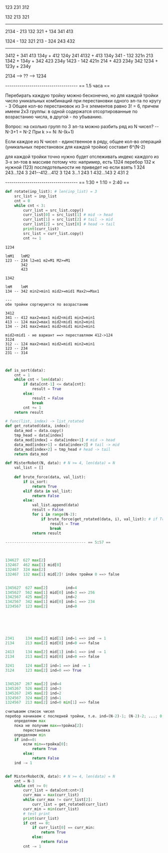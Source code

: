 
123 231 312

132 213 321

----------------------------

2134
    - 213 132 321
    + 134 341 413

1324
    - 132 321 213
    - 324 243 432


---------------
3412 
    + 341 413 134y
    + 412 124y 241
4132
    + 413 134y 341
    - 132 321n 213
1342
    + 134y
    + 342 423 234y
1423
    - 142 421n 214
    + 423 234y 342
1234
    + 123y
    + 234y

2134 --> ?? --> 1234

------------------------------------ == 1.5 часа ==

Перебирать каждую тройку можно бесконечно, но для каждой тройки число уникальных комбинаций при перестановки одного эл-та по кругу - 3
Общее кол-во перестановок из 3-х элементов равно 3! = 6, причем имеем 2х3 группы: в одной содержатся отсортированные по возрастанию числа, в другой - по убыванию.

Вопрос: на сколько групп по 3 эл-та можно разбить ряд из N чисел? -- N-3+1 = N-2
При k >= N: N-(k+1) 


Если каждое из N чисел - единственное в ряду, общее кол-во операций (уникальных перестановок для каждой тройки) составит 6^(N-2) 






для каждой тройки точно нужно будет отслеживать индекс каждого из 3-х эл-тов в массиве
потому что:
например, есть 1324
перебор 132 к нужной (123) последотельности не приведет
но если взять 1 324
                243...124 3
                      241--412...412 3
                                 124 3...1 243
                                         1 432...143 2
                                                 431 2


------------------------------------ == 1:30 + 1:10 = 2:40 ==


```python
def rotate(inp_list): # len(inp_list) = 3
    src_list = inp_list
    cnt = 0
    while cnt < 3:
        curr_list = src_list.copy()
        curr_list[0] = src_list[1] # mid -> head
        curr_list[1] = src_list[2] # tail -> mid
        curr_list[2] = src_list[0] # head -> tail
        print(curr_list)
        src_list = curr_list.copy()
        cnt += 1
```

```
1234

lmM1   lmM2
123 -- 234 l2=m1 m2=M1 M2>=M1
       342
       423

1342

lmM    lmM
134 -- 342 min2>min1 mid2>=mid1 Max2>=Max1

---
обе тройки сортируются по возрастанию

3412
341 -- 412 max2=max1 mid2<mid1 min2=min1
413 -- 124 max2=max1 mid2<mid1 min2=min1
134 -- 241 max2=max1 mid2<mid1 min2=min1

mid2<mid1 - не вариант ==> переставляем 412->124
3124
312 -- 124 max2>max1 mid2=mid1 min2=min1
123 -- 234
231 -- 314


```

```python

def is_sort(data):
    cnt = 1
    while cnt < len(data):
        if data[cnt-1] <= data[cnt]:
            result = True
        else:
            result = False
            break
        cnt += 1
    return result

# func(list, index) -> list_rotated
def get_rotated(data, index):
    data_mod = data.copy()
    tmp_head = data[index]
    data_mod[index] = data[index+1] # mid -> head
    data_mod[index+1] = data[index+2] # tail -> mid
    data_mod[index+2] = tmp_head # head -> tail
    return data_mod

def MisterRobot(N, data): # N >= 4, len(data) = N
    val_list = []
    
    def brute_force(data, val_list):
        if is_sort:
            return True
        elif data in val_list:
            return False
        else:
            val_list.append(data)
            result = False
            for i in range(N-2):
                if brute_force(get_rotated(data, i), val_list): # if True
                    result = True
                    break
            return result
        
------------------------------------ == 5:57 ==



134627  627 max[2]
132467  462 max[1] mid[0]
132467  324 max[2]
132467  132 max[1] mid[2]! index тройки 0 ==> false


1345627  627 max[2]        ind=4 
1345627  562 max[1] mid[0] ind=3 ==> 256
1342567  425 max[2]        ind=2 
1342567  342 max[1] mid[0] ind=1 ==> 234
1234567  123 max[2]        ind=0 
                                 
                                 
                                 



2341     134 max[2] mid[1] ind=1 ==> ind -= 1
2134     213 max[2] mid[0] ind=0 ==> false

2413     134 max[2] mid[1] ind=1 ==> ind -= 1
2134     213 max[2] mid[0] ind=0 ==> false

3241     124 max[2] ind=1 ==> ind -= 1
3124     123 max[2] ind=0 ==> True


1345267  267 max[2] ind=4 
1345267  526 max[2] ind=3 
1345267  245 max[2] ind=2 
1324567  324 max[2] ind=1 
1324567  213 max[2] ind=0 min[1] ==> false

считываем список чисел
перебор начинаем с последней тройки, т.е. ind=(N-2)-1; (N-2)-2; ...; 0
    определяем max
    пока не получим max==тройка[2]:
        перестановка
    определяем min
    if ind==0:
        если min==тройка[0]:
            return True
        else:
            return False
    ind -= 1


def MisterRobot(N, data): # N >= 4, len(data) = N
    cnt = N-3
    while cnt >= 0:
        curr_list = data[cnt:cnt+3]
        curr_max = max(curr_list)
        while curr_max != curr_list[2]:
            curr_list = get_rotated(curr_list)
        curr_min = min(curr_list)
        # test print
        print(curr_list)
        if cnt == 0:
            if curr_list[0] == curr_min:
                return True
            else:
                return False
        cnt -= 1

